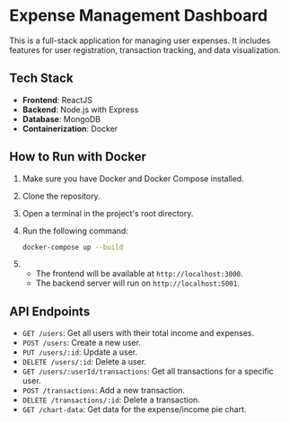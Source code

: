 # Expense Management Dashboard

This is a full-stack application for managing user expenses. It includes features for user registration, transaction tracking, and data visualization.

## Tech Stack

-   **Frontend**: ReactJS
-   **Backend**: Node.js with Express
-   **Database**: MongoDB
-   **Containerization**: Docker

## How to Run with Docker

1.  Make sure you have Docker and Docker Compose installed.
2.  Clone the repository.
3.  Open a terminal in the project's root directory.
4.  Run the following command:

    ```bash
    docker-compose up --build
    ```

5.  - The frontend will be available at `http://localhost:3000`.
    - The backend server will run on `http://localhost:5001`.

## API Endpoints

-   `GET /users`: Get all users with their total income and expenses.
-   `POST /users`: Create a new user.
-   `PUT /users/:id`: Update a user.
-   `DELETE /users/:id`: Delete a user.
-   `GET /users/:userId/transactions`: Get all transactions for a specific user.
-   `POST /transactions`: Add a new transaction.
-   `DELETE /transactions/:id`: Delete a transaction.
-   `GET /chart-data`: Get data for the expense/income pie chart.
